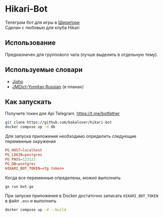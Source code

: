 # Hikari-Bot
Телеграм бот для игры в [Ширитори](https://en.wikipedia.org/wiki/Shiritori)\
Сделан с любовью для клуба Hikari

## Использование
Предназначен для группового чата (лучше выделить в отдельную тему). 

## Используемые словари
+ [Jisho](https://jisho.org/)
+ [JMDict-Yomitan Russian](https://github.com/themoeway/jmdict-yomitan) (в планах)

## Как запускать
Получите токен для Api Telegram. https://t.me/botfather
```sh
git clone https://github.com/bakalover/hikari-bot
docker compose up -d db
```
Для запуска приложения необходимо определить следующие переменные окружения
```toml
PG_HOST=localhost
PG_LOGIN=postgres
PG_PASS=123123
PG_DB=postgres
HIKARI_BOT_TOKEN=<tg token>
```
Когда все переменные определены, можно выполнить
```sh
go run bot.go
```
При запуске приложения в Docker достаточно записать `HIKARI_BOT_TOKEN` в файл `.env` и выполнить
```sh
docker compose up -d --build
```